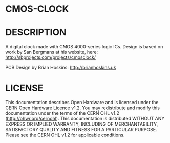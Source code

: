 # CMOS-CLOCK


# DESCRIPTION

A digital clock made with CMOS 4000-series logic ICs.  Design is based on work by San Bergmans at his website, here: http://sbprojects.com/projects/cmosclock/

PCB Design by Brian Hoskins: http://brianhoskins.uk

# LICENSE

This documentation describes Open Hardware and is licensed under the CERN Open Hardware Licence v1.2. You may redistribute and modify this documentation under the terms of the CERN OHL v1.2 (http://ohwr.org/cernohl). This documentation is distributed WITHOUT ANY EXPRESS OR IMPLIED WARRANTY, INCLUDING OF MERCHANTABILITY, SATISFACTORY QUALITY AND FITNESS FOR A PARTICULAR PURPOSE.  Please see the CERN OHL v1.2 for applicable conditions.

